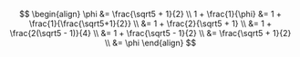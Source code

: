 $$
\begin{align}
\phi &= \frac{\sqrt5 + 1}{2} \\
1 + \frac{1}{\phi} &= 1 + \frac{1}{\frac{\sqrt5+1}{2}} \\
&= 1 + \frac{2}{\sqrt5 + 1} \\
&= 1 + \frac{2(\sqrt5 - 1)}{4} \\
&= 1 + \frac{\sqrt5 - 1}{2} \\
&= \frac{\sqrt5 + 1}{2} \\
&= \phi
\end{align}
$$

